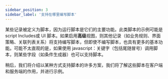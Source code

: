 ```yaml
---
sidebar_position: 3
sidebar_label: '支持在哪里编写脚本'
---
```

某些记录被定义为脚本，因为运行脚本是它们的主要功能。此类脚本的示例可能是 script Includes或 UI 脚本。如果启用**高级**视图，则其他记录（如业务规则、界面策略、关联列表关系）将支持编写脚本，但即使不编写脚本，也具有更多的基本功能。可能不太直观的是，如果使用 javascript：关键字（包括尾随冒号）调用脚本，则某些字段（如条件生成器）也可以支持脚本。

稍后，我们将介绍以某种方式支持脚本的许多方案，我们将了解这些脚本在客户端和服务端的作用，并进行示例。